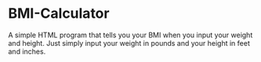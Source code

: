 # BMI-Calculator
A simple HTML program that tells you your BMI when you input your weight and height.
Just simply input your weight in pounds and your height in feet and inches.
